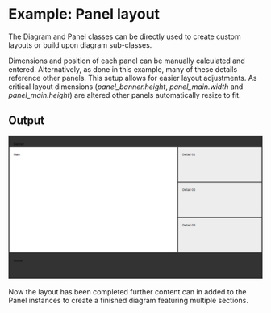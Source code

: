 # Example: Panel layout

The Diagram and Panel classes can be directly used to create custom layouts or build upon diagram sub-classes. 

Dimensions and position of each panel can be manually calculated and entered. Alternatively, as done in this example, many of these details reference other panels. This setup allows for easier layout adjustments. As critical layout dimensions (*panel_banner.height*, *panel_main.width* and *panel_main.height*) are altered other panels automatically resize to fit. 

## Output

![diagram featuring customised panel layout](output/populated_layout.png)

Now the layout has been completed further content can in added to the Panel instances to create a finished diagram featuring multiple sections.